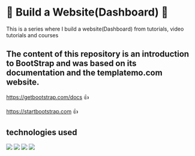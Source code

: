 # :rocket: Build a Website(Dashboard) :rocket:

This is a series where I build a website(Dashboard) from tutorials, video tutorials and courses

## The content of this repository is an introduction to BootStrap and was based on its documentation and the templatemo.com website.

https://getbootstrap.com/docs :+1:

https://startbootstrap.com :+1:


## technologies used

![](https://img.shields.io/badge/-HTML-%23ec6231)
![](https://img.shields.io/badge/-CSS-%23264de4)
![](https://img.shields.io/badge/-Sass-%23cd669a)
![](https://img.shields.io/badge/-Bootstrap-%23563d7c)


